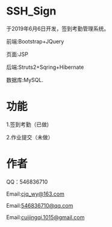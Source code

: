 # SSH_Sign

于2019年6月6日开发，签到考勤管理系统。

前端:Bootstrap+JQuery

页面:JSP

后端:Struts2+Sqring+Hibernate

数据库:MySQL.

# 功能

1.签到考勤（已做)

2.作业提交（未做）

# 作者

QQ：546836710

Email:cjq_wy@163.com

Email:546836710@qq.com

Email:cuijingqi.1015@gmail.com
